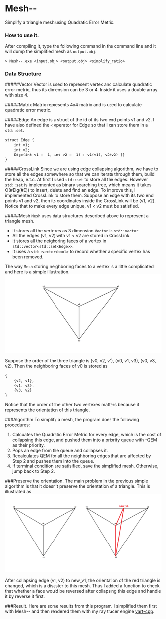# Mesh--
Simplify a triangle mesh using Quadratic Error Metric.

### How to use it.
After compiling it, type the following command in the command line and it will dump the simplified mesh as `output.obj`.
```
> Mesh--.exe <input.obj> <output.obj> <simplify_ratio>
```

### Data Structure
#####Vector
Vector is used to represent vertex and calculate quadratic error metric, thus its dimension can be 3 or 4. Inside it uses a double array with size 4.

#####Matrix
Matrix represents 4x4 matrix and is used to calculate quadratic error metric.

#####Edge
An edge is a struct of the id of its two end points v1 and v2. I have also defined the `<` operator for Edge so that I can store them in a `std::set`.
```
struct Edge {
	int v1;
	int v2;
	Edge(int v1 = -1, int v2 = -1) : v1(v1), v2(v2) {}
}
```

#####CrossLink
Since we are using edge collapsing algorithm, we have to store all the edges somewhere so that we can iterate through them, build the heap, e.t.c. At first I used `std::set` to store all the edges. However `std::set` is implemented as binary searching tree, which means it takes O(#Elg(#E)) to insert, delete and find an edge. To improve this, I implemented CrossLink to store them. Suppose an edge with its two end points v1 and v2, then its coordinates inside the CrossLink will be (v1, v2). Notice that to make every edge unique, v1 < v2 must be satisfied.

#####Mesh
`Mesh` uses data structures described above to represent a triangle mesh.
- It stores all the vertexes as 3 dimension `Vector` in `std::vector`.
- All the edges (v1, v2) with v1 < v2 are stored in CrossLink.
- It stores all the neighoring faces of a vertex in `std::vector<std::set<Edge>>`.
- It uses a `std::vector<bool>` to record whether a specific vertex has been removed.

The way `Mesh` storing neighboring faces to a vertex is a little complicated and here is a simple illustration.
<img src="img/illustrate.png"/>

Suppose the order of the three triangle is (v0, v2, v1), (v0, v1, v3), (v0, v3, v2). Then the neighboring faces of v0 is stored as
```
{
	{v2, v1},
	{v1, v3},
	{v3, v2}
}
```
Notice that the order of the other two vertexes matters because it represents the orientation of this triangle.

###Algorithm
To simplify a mesh, the program does the following procedures:
1. Calcuates the Quadratic Error Metric for every edge, which is the cost of collapsing this edge, and pushed them into a priority queue with -QEM as their priority.
2. Pops an edge from the queue and collapses it.
3. Recalculates QEM for all the neighboring edges that are affected by Step 2 and pushes them into the queue.
4. If terminal condition are satisified, save the simplified mesh. Otherwise, jump back to Step 2.

###Preserve the orientation.
The main problem in the previous simple algorithm is that it doesn't preserve the orientation of a triangle. This is illustrated as
<img src="img/orientation.png"/>

After collapsing edge (v1, v2) to new_v1, the orientation of the red triangle is changed, which is a disaster to this mesh. Thus I added a function to check that whether a face would be reversed after collapsing this edge and handle it by reverse it first.

###Result.
Here are some results from this program. I simplified them first with Mesh-- and then rendered them with my ray tracer engine [yart-cpp](https://github.com/seanzw/yart-cpp).



